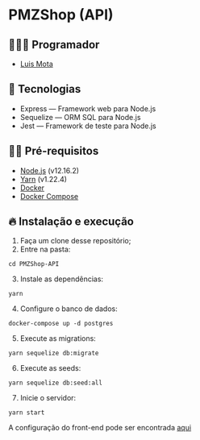 # PMZShop (API)

## 👨🏼‍💻 Programador

- [Luis Mota](https://github.com/manogray)

## 🚀 Tecnologias

- Express — Framework web para Node.js
- Sequelize — ORM SQL para Node.js
- Jest — Framework de teste para Node.js

## ✋🏻 Pré-requisitos

- [Node.js](https://nodejs.org/en/) (v12.16.2)
- [Yarn](https://yarnpkg.com/pt-BR/docs/install) (v1.22.4)
- [Docker](https://docs.docker.com/engine/install/)
- [Docker Compose](https://docs.docker.com/compose/install/)

## 🔥 Instalação e execução

1. Faça um clone desse repositório;
2. Entre na pasta:
```
cd PMZShop-API
```
3. Instale as dependências:
```
yarn
```
4. Configure o banco de dados:
```
docker-compose up -d postgres
```
5. Execute as migrations:
```
yarn sequelize db:migrate
```
6. Execute as seeds:
```
yarn sequelize db:seed:all
```
7. Inicie o servidor:
```
yarn start
```

A configuração do front-end pode ser encontrada [aqui](https://github.com/manogray/pmzshop-web)